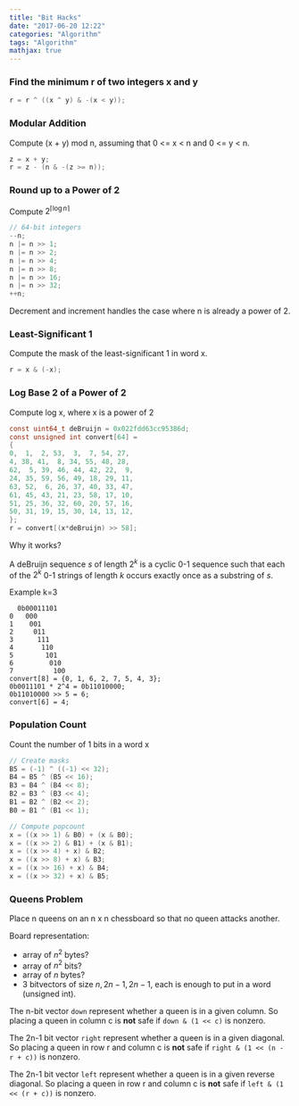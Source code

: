 ```yaml
---
title: "Bit Hacks"
date: "2017-06-20 12:22"
categories: "Algorithm"
tags: "Algorithm"
mathjax: true
---
```




### Find the minimum r of two integers x and y

```c
r = r ^ ((x ^ y) & -(x < y));
```

### Modular Addition

Compute (x + y) mod n, assuming that 0 <= x < n and 0 <= y < n.

```c
z = x + y;
r = z - (n & -(z >= n));
```

### Round up to a Power of 2

Compute $2^{\left \lceil{\log n}\right \rceil }$

```c
// 64-bit integers
--n;
n |= n >> 1;
n |= n >> 2;
n |= n >> 4;
n |= n >> 8;
n |= n >> 16;
n |= n >> 32;
++n;
```

Decrement and increment handles the case where n is already a power of 2.

<!--more-->

### Least-Significant 1

Compute the mask of the least-significant 1 in word x.

```c
r = x & (-x);
```

### Log Base 2 of a Power of 2

Compute log x, where x is a power of 2

```c
const uint64_t deBruijn = 0x022fdd63cc95386d;
const unsigned int convert[64] = 
{
0,  1,  2, 53,  3,  7, 54, 27,
4, 38, 41,  8, 34, 55, 48, 28,
62,  5, 39, 46, 44, 42, 22,  9,
24, 35, 59, 56, 49, 18, 29, 11,
63, 52,  6, 26, 37, 40, 33, 47,
61, 45, 43, 21, 23, 58, 17, 10,
51, 25, 36, 32, 60, 20, 57, 16,
50, 31, 19, 15, 30, 14, 13, 12,
};
r = convert[(x*deBruijn) >> 58];
```

Why it works?

A deBruijn sequence $s$ of length $2^k$ is a cyclic 0-1 sequence such that each of the $2^k$ 0-1 strings of length $k$ occurs exactly once as a substring of $s$.

Example k=3

```
  0b00011101
0   000
1    001
2     011
3      111
4       110
5        101
6         010
7          100
convert[8] = {0, 1, 6, 2, 7, 5, 4, 3};
0b0011101 * 2^4 = 0b11010000;
0b11010000 >> 5 = 6;
convert[6] = 4;
```

### Population Count

Count the number of 1 bits in a word x

```c
// Create masks
B5 = (-1) ^ ((-1) << 32);
B4 = B5 ^ (B5 << 16);
B3 = B4 ^ (B4 << 8);
B2 = B3 ^ (B3 << 4);
B1 = B2 ^ (B2 << 2);
B0 = B1 ^ (B1 << 1);

// Compute popcount
x = ((x >> 1) & B0) + (x & B0);
x = ((x >> 2) & B1) + (x & B1);
x = ((x >> 4) + x) & B2;
x = ((x >> 8) + x) & B3;
x = ((x >> 16) + x) & B4;
x = ((x >> 32) + x) & B5;
```

### Queens Problem

Place n queens on an n x n chessboard so that no queen attacks another.

Board representation:

- array of $n^2$ bytes?
- array of $n^2$ bits?
- array of $n$ bytes?
- 3 bitvectors of size $n,2n-1,2n-1$, each is enough to put in a word (unsigned int).

The n-bit vector `down` represent whether a queen is in a given column. So placing a queen in column c is __not__ safe if `down & (1 << c)` is nonzero.

The 2n-1 bit vector `right` represent whether a queen is in a given diagonal. So placing a queen in row r and column c is __not__ safe if `right & (1 << (n - r + c))` is nonzero.

The 2n-1 bit vector `left` represent whether a queen is in a given reverse diagonal. So placing a queen in row r and column c is __not__ safe if `left & (1 << (r + c))` is nonzero.
